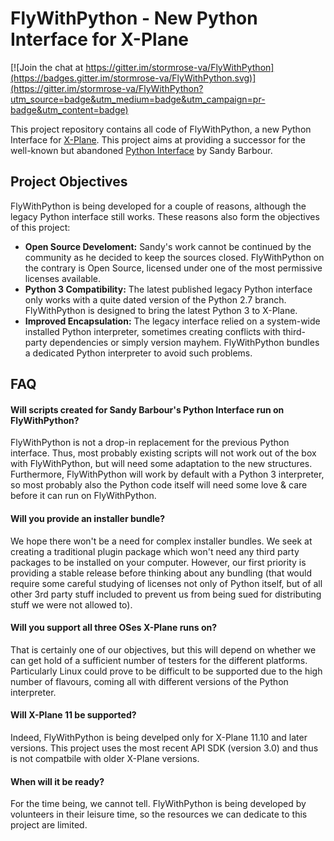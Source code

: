 # FlyWithPython - New Python Interface for X-Plane

[![Join the chat at https://gitter.im/stormrose-va/FlyWithPython](https://badges.gitter.im/stormrose-va/FlyWithPython.svg)](https://gitter.im/stormrose-va/FlyWithPython?utm_source=badge&utm_medium=badge&utm_campaign=pr-badge&utm_content=badge)

This project repository contains all code of FlyWithPython, a new Python
Interface for [X-Plane](http://x-plane.com). This project aims at providing a
successor for the well-known but abandoned
[Python Interface](http://www.xpluginsdk.org/python_interface.htm) by Sandy
Barbour.


## Project Objectives

FlyWithPython is being developed for a couple of reasons, although the legacy
Python interface still works. These reasons also form the objectives of this
project:

* **Open Source Develoment:** Sandy's work cannot be continued by the community
  as he decided to keep the sources closed. FlyWithPython on the contrary is
  Open Source, licensed under one of the most permissive licenses available.
* **Python 3 Compatibility:** The latest published legacy Python interface only
  works with a quite dated version of the Python 2.7 branch. FlyWithPython is
  designed to bring the latest Python 3 to X-Plane.
* **Improved Encapsulation:** The legacy interface relied on a system-wide
  installed Python interpreter, sometimes creating conflicts with third-party
  dependencies or simply version mayhem. FlyWithPython bundles a dedicated
  Python interpreter to avoid such problems.


## FAQ

#### Will scripts created for Sandy Barbour's Python Interface run on FlyWithPython?
FlyWithPython is not a drop-in replacement for the previous Python interface.
Thus, most probably existing scripts will not work out of the box with
FlyWithPython, but will need some adaptation to the new structures. Furthermore,
FlyWithPython will work by default with a Python 3 interpreter, so most probably
also the Python code itself will need some love & care before it can run on
FlyWithPython.

#### Will you provide an installer bundle?
We hope there won't be a need for complex installer bundles. We seek at creating
a traditional plugin package which won't need any third party packages to be
installed on your computer. However, our first priority is providing a stable
release before thinking about any bundling (that would require some careful
studying of licenses not only of Python itself, but of all other 3rd party stuff
included to prevent us from being sued for distributing stuff we were not
allowed to).

#### Will you support all three OSes X-Plane runs on?
That is certainly one of our objectives, but this will depend on whether we can
get hold of a sufficient number of testers for the different platforms.
Particularly Linux could prove to be difficult to be supported due to the high
number of flavours, coming all with different versions of the Python
interpreter.

#### Will X-Plane 11 be supported?
Indeed, FlyWithPython is being develped only for X-Plane 11.10 and later
versions. This project uses the most recent API SDK (version 3.0) and thus is
not compatbile with older X-Plane versions.

#### When will it be ready?
For the time being, we cannot tell. FlyWithPython is being developed by
volunteers in their leisure time, so the resources we can dedicate to this
project are limited.
